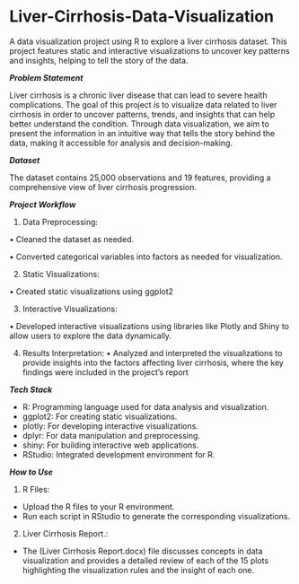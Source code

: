 # Liver-Cirrhosis-Data-Visualization
A data visualization project using R to explore a liver cirrhosis dataset. This project features static and interactive visualizations to uncover key patterns and insights, helping to tell the story of the data.

_**Problem Statement**_

Liver cirrhosis is a chronic liver disease that can lead to severe health complications. The goal of this project is to visualize data related to liver cirrhosis in order to uncover patterns, trends, and insights that can help better understand the condition. Through data visualization, we aim to present the information in an intuitive way that tells the story behind the data, making it accessible for analysis and decision-making.

_**Dataset**_

The dataset contains 25,000 observations and 19 features, providing a comprehensive view of liver cirrhosis progression.

_**Project Workflow**_
1. Data Preprocessing:
   
•	Cleaned the dataset as needed.

•	Converted categorical variables into factors as needed for visualization.

2.  Static Visualizations:
    
•	Created static visualizations using ggplot2

3. Interactive Visualizations:
   
•	Developed interactive visualizations using libraries like Plotly and Shiny to allow users to explore the data dynamically.

4.  Results Interpretation:
•	Analyzed and interpreted the visualizations to provide insights into the factors affecting liver cirrhosis, where the key findings were included in the project’s report

_**Tech Stack**_
- R: Programming language used for data analysis and visualization.
- ggplot2: For creating static visualizations.
- plotly: For developing interactive visualizations.
- dplyr: For data manipulation and preprocessing.
- shiny: For building interactive web applications.
- RStudio: Integrated development environment for R.

_**How to Use**_
1.	R Files:
- Upload the R files to your R environment.
- Run each script in RStudio to generate the corresponding visualizations.
2.	Liver Cirrhosis Report.:
- The (Liver Cirrhosis Report.docx) file discusses concepts in data visualization and provides a detailed review of each of the 15 plots highlighting the visualization rules and the insight of each one. 

